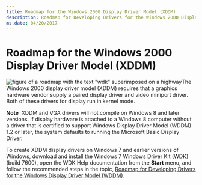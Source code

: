 ```yaml
---
title: Roadmap for the Windows 2000 Display Driver Model (XDDM)
description: Roadmap for Developing Drivers for the Windows 2000 Display Driver Model (XDDM)
ms.date: 04/20/2017
---
```


# Roadmap for the Windows 2000 Display Driver Model (XDDM)


![figure of a roadmap with the text "wdk" superimposed on a highway](images/wdkroadmap-th.png)The Windows 2000 display driver model (XDDM) requires that a graphics hardware vendor supply a paired display driver and video miniport driver. Both of these drivers for display run in kernel mode.

**Note**  XDDM and VGA drivers will not compile on Windows 8 and later versions. If display hardware is attached to a Windows 8 computer without a driver that is certified to support Windows Display Driver Model (WDDM) 1.2 or later, the system defaults to running the Microsoft Basic Display Driver.

 

To create XDDM display drivers on Windows 7 and earlier versions of Windows, download and install the Windows 7 Windows Driver Kit (WDK) (build 7600), open the WDK Help documentation from the **Start** menu, and follow the recommended steps in the topic, [Roadmap for Developing Drivers for the Windows Display Driver Model (WDDM)](roadmap-for-developing-drivers-for-the-windows-vista-display-driver-mo.md).

 

 






